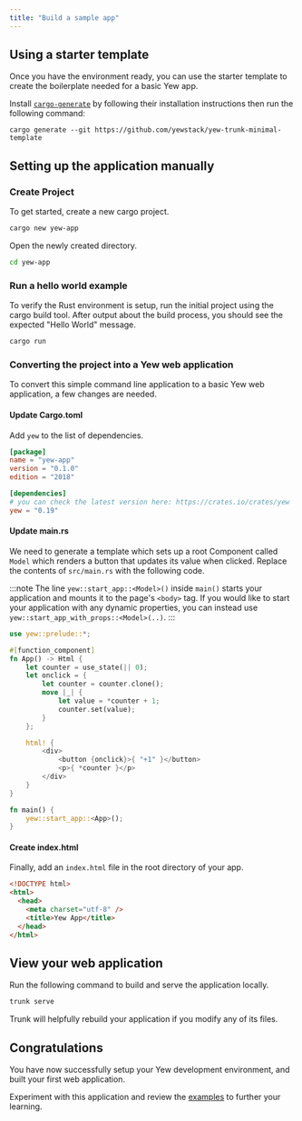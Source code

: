 ```yaml
---
title: "Build a sample app"
---
```


## Using a starter template

Once you have the environment ready, you can use the starter template to create the boilerplate needed for a basic Yew app.

Install [`cargo-generate`](https://github.com/cargo-generate/cargo-generate) by following their installation instructions
then run the following command:

```shell
cargo generate --git https://github.com/yewstack/yew-trunk-minimal-template
```

## Setting up the application manually

### Create Project

To get started, create a new cargo project.

```bash
cargo new yew-app
```

Open the newly created directory.

```bash
cd yew-app
```

### Run a hello world example

To verify the Rust environment is setup, run the initial project using the cargo build tool. After output about the build process, you should see the expected "Hello World" message.

```bash
cargo run
```

### Converting the project into a Yew web application

To convert this simple command line application to a basic Yew web application, a few changes are needed.

#### Update Cargo.toml

Add `yew` to the list of dependencies.

```toml title=Cargo.toml
[package]
name = "yew-app"
version = "0.1.0"
edition = "2018"

[dependencies]
# you can check the latest version here: https://crates.io/crates/yew
yew = "0.19"
```

#### Update main.rs

We need to generate a template which sets up a root Component called `Model` which renders a button that updates its value when clicked.
Replace the contents of `src/main.rs` with the following code.

:::note
The line `yew::start_app::<Model>()` inside `main()` starts your application and mounts it to the page's `<body>` tag.
If you would like to start your application with any dynamic properties, you can instead use `yew::start_app_with_props::<Model>(..)`.
:::

```rust ,no_run, title=main.rs
use yew::prelude::*;

#[function_component]
fn App() -> Html {
    let counter = use_state(|| 0);
    let onclick = {
        let counter = counter.clone();
        move |_| {
            let value = *counter + 1;
            counter.set(value);
        }
    };

    html! {
        <div>
            <button {onclick}>{ "+1" }</button>
            <p>{ *counter }</p>
        </div>
    }
}

fn main() {
    yew::start_app::<App>();
}
```

#### Create index.html

Finally, add an `index.html` file in the root directory of your app.

```html , title=index.html
<!DOCTYPE html>
<html>
  <head>
    <meta charset="utf-8" />
    <title>Yew App</title>
  </head>
</html>
```

## View your web application

Run the following command to build and serve the application locally.

```bash
trunk serve
```

Trunk will helpfully rebuild your application if you modify any of its files.

## Congratulations

You have now successfully setup your Yew development environment, and built your first web application.

Experiment with this application and review the [examples](./examples.md) to further your learning.
